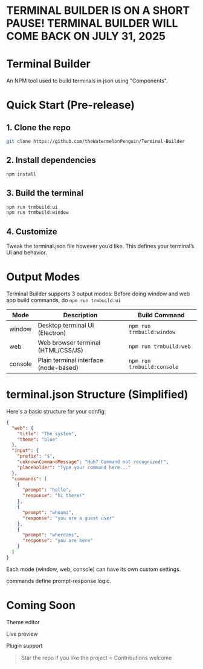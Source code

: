 # **TERMINAL BUILDER IS ON A SHORT PAUSE! TERMINAL BUILDER WILL COME BACK ON JULY 31, 2025**
# Terminal Builder
An NPM tool used to build terminals in json using "Components".

# Quick Start (Pre-release)
## 1. Clone the repo
```bash
git clone https://github.com/theWatermelonPenguin/Terminal-Builder
```
## 2. Install dependencies
```bash
npm install
```
## 3. Build the terminal
```bash
npm run trmbuild:ui
npm run trmbuild:window
```
## 4. Customize
Tweak the terminal.json file however you’d like. This defines your terminal’s UI and behavior.

# Output Modes
Terminal Builder supports 3 output modes:
Before doing window and web app build commands, do `npm run trmbuild:ui`

| Mode    | Description                                 | Build Command              |
|---------|---------------------------------------------|----------------------------|
| window  | Desktop terminal UI (Electron)              | `npm run trmbuild:window`  |
| web     | Web browser terminal (HTML/CSS/JS)          | `npm run trmbuild:web`     |
| console | Plain terminal interface (node-based)       | `npm run trmbuild:console` |

# terminal.json Structure (Simplified)
Here's a basic structure for your config:
```json
{
  "web": {
    "title": "The system",
    "theme": "blue"
  },
  "input": {
    "prefix": "$",
    "unknownCommandMessage": "Huh? Command not recognized!",
    "placeholder": "Type your command here..."
  },
  "commands": [
    {
      "prompt": "hello",
      "response": "hi there!"
    },
    {
      "prompt": "whoami",
      "response": "you are a guest user"
    },
    {
      "prompt": "whereami",
      "response": "you are here"
    }
  ]
}
```
Each mode (window, web, console) can have its own custom settings.

commands define prompt-response logic.

# Coming Soon
Theme editor

Live preview

Plugin support

> Star the repo if you like the project ⭐
> Contributions welcome
